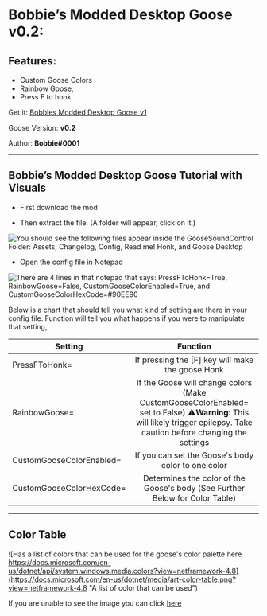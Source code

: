# Bobbie’s Modded Desktop Goose v0.2:

## Features:

* Custom Goose Colors
* Rainbow Goose,
* Press F to honk

Get it: [Bobbies Modded Desktop Goose v1](https://drive.google.com/file/d/1gbHvfYpLWWH4XDXPn19EHijgmjek0Pyd/view)

Goose Version: **v0.2**

Author: **Bobbie#0001**

---

## Bobbie’s Modded Desktop Goose Tutorial with Visuals

* First download the mod

* Then extract the file. (A folder will appear, click on it.)

![You should see the following files appear inside the GooseSoundControl Folder: Assets, Changelog, Config, Read me! Honk, and Goose Desktop](https://raw.githubusercontent.com/Tatohead/ResourceHub-Images/patch-1/Bobbie%E2%80%99s%20Modded%20Desktop%20Goose/part%201.png "You should see the following files appear inside the GooseSoundControl Folder: Assets, Changelog, Config, ead me! Honk, and Goose Desktop")

* Open the config file in Notepad

![There are 4 lines in that notepad that says: PressFToHonk=True, RainbowGoose=False, CustomGooseColorEnabled=True, and CustomGooseColorHexCode=#90EE90](https://github.com/Tatohead/ResourceHub-Images/blob/patch-1/Bobbie%E2%80%99s%20Modded%20Desktop%20Goose/part%202.png?raw=true "There are 4 lines in that notepad that says: PressFToHonk=True, RainbowGoose=False, CustomGooseColorEnabled=True, and CustomGooseColorHexCode=#90EE90")

Below is a chart that should tell you what kind of setting are there in your config file. Function will tell you what happens if you were to manipulate that setting,

| Setting                   | Function                                                                                                 |
|---------------------------|:--------------------------------------------------------------------------------------------------------:|
| PressFToHonk=             | If pressing the [F] key will make the goose Honk                                                         |
| RainbowGoose=             | If the Goose will change colors (Make CustomGooseColorEnabled= set to False) **⚠️Warning:** This will likely trigger epilepsy. Take caution before changing the settings       |
| CustomGooseColorEnabled=  | If you can set the Goose's body color to one color                                                       |
| CustomGooseColorHexCode=  | Determines the color of the Goose's body (See Further Below for Color Table)                             |

---
## Color Table

![Has a list of colors that can be used for the goose's color palette here https://docs.microsoft.com/en-us/dotnet/api/system.windows.media.colors?view=netframework-4.8](https://docs.microsoft.com/en-us/dotnet/media/art-color-table.png?view=netframework-4.8 "A  list of color that can be used")

If you are unable to see the image you can click [here](https://docs.microsoft.com/en-us/dotnet/api/system.windows.media.colors?view=netframework-4.8)

